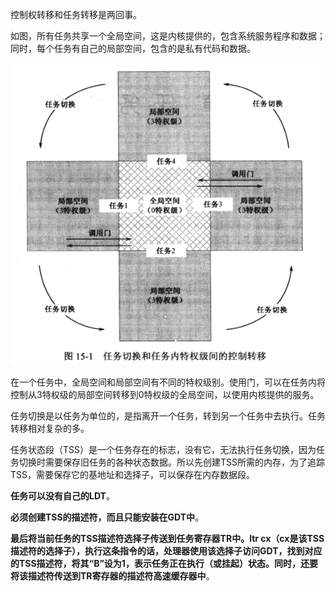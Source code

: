 控制权转移和任务转移是两回事。

如图，所有任务共享一个全局空间，这是内核提供的，包含系统服务程序和数据；同时，每个任务有自己的局部空间，包含的是私有代码和数据。

![config](images/1.png)

在一个任务中，全局空间和局部空间有不同的特权级别。使用门，可以在任务内将控制从3特权级的局部空间转移到0特权级的全局空间，以使用内核提供的服务。

任务切换是以任务为单位的，是指离开一个任务，转到另一个任务中去执行。任务转移相对复杂的多。

任务状态段（TSS）是一个任务存在的标志，没有它，无法执行任务切换，因为任务切换时需要保存旧任务的各种状态数据。所以先创建TSS所需的内存，为了追踪TSS，需要保存它的基地址和选择子，可以保存在内存数据段。

**任务可以没有自己的LDT**。

**必须创建TSS的描述符，而且只能安装在GDT中**。

**最后将当前任务的TSS描述符选择子传送到任务寄存器TR中。ltr cx（cx是该TSS描述符的选择子），执行这条指令的话，处理器使用该选择子访问GDT，找到对应的TSS描述符，将其“B”设为1，表示任务正在执行（或挂起）状态。同时，还要将该描述符传送到TR寄存器的描述符高速缓存器中**。


